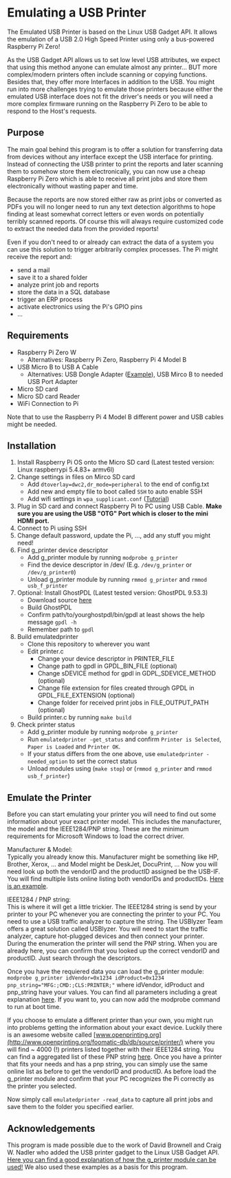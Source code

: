 # Emulating a USB Printer
 
The Emulated USB Printer is based on the Linux USB Gadget API.
It allows the emulation of a USB 2.0 High Speed Printer using only
a bus-powered Raspberry Pi Zero!

As the USB Gadget API allows us to set low level USB attributes, we 
expect that using this method anyone can emulate almost any printer... 
BUT more complex/modern printers often include scanning or copying
functions. Besides that, they offer more Interfaces in addition to the USB.
You might run into more challenges trying to emulate those printers because
either the emulated USB interface does not fit the driver's needs or you will
need a more complex firmware running on the Raspberry Pi Zero to be able 
to respond to the Host's requests. 

## Purpose

The main goal behind this program is to offer a solution for 
transferring data from devices without any interface except the
USB interface for printing. Instead of connecting the USB printer to print
the reports and later scanning them to somehow store them electronically,
you can now use a cheap Raspberry Pi Zero which is able to receive all
print jobs and store them electronically without wasting paper and time.

Because the reports are now stored either raw as print jobs or converted
as PDFs you will no longer need to run any text detection algorithms 
to hope finding at least somewhat correct letters or even words on
potentially terribly scanned reports. Of course this will always
require customized code to extract the needed data from the provided
reports! 

Even if you don't need to or already can extract the data of a system
you can use this solution to trigger arbitrarily complex processes.
The Pi might receive the report and:
 - send a mail
 - save it to a shared folder
 - analyze print job and reports 
 - store the data in a SQL database
 - trigger an ERP process 
 - activate electronics using the Pi's GPIO pins
 - ... 
 

## Requirements
 - Raspberry Pi Zero W
    - Alternatives: Raspberry Pi Zero, Raspberry Pi 4 Model B
 - USB Micro B to USB A Cable
    - Alternatives: USB Dongle Adapter ([Example](https://wiki.52pi.com/index.php/USB_dongle_for_Raspberry_Pi_Zero/Zero_W_SKU:EP-0097)), USB Mirco B to needed USB Port Adapter  
 - Micro SD card
 - Micro SD card Reader
 - WiFi Connection to Pi
 
 Note that to use the Raspberry Pi 4 Model B different power and 
 USB cables might be needed. 
 
## Installation
 1. Install Raspberry Pi OS onto the Micro SD card 
    (Latest tested version: Linux raspberrypi 5.4.83+ armv6l) 
 2. Change settings in files on Mirco SD card 
    - Add `dtoverlay=dwc2,dr_mode=peripheral` to the end of config.txt
    - Add new and empty file to boot called `SSH` to auto enable SSH
    - Add wifi settings in `wpa_supplicant.conf` ([Tutorial](https://www.raspberrypi.org/documentation/configuration/wireless/headless.md))
 3. Plug in SD card and connect Raspberry Pi to PC using USB Cable. 
    **Make sure you are using the USB "OTG" Port which is closer to the mini HDMI port.**
 4. Connect to Pi using SSH
 5. Change default password, update the Pi, ..., add any stuff you might need!
 6. Find g_printer device descriptor
    - Add g_printer module by running `modprobe g_printer`
    - Find the device descriptor in /dev/ (E.g. `/dev/g_printer` or `/dev/g_printer0`)
    - Unload g_printer module by running `rmmod g_printer` and `rmmod usb_f_printer`
 7. Optional: Install GhostPDL (Latest tested version: GhostPDL 9.53.3)
    - Download source [here](https://www.ghostscript.com/download/gpdldnld.html)
    - Build GhostPDL
    - Confirm path/to/yourghostpdl/bin/gpdl at least shows the help message `gpdl -h`
    - Remember path to `gpdl`
 8. Build emulatedprinter
    - Clone this repository to wherever you want
    - Edit printer.c
       - Change your device descriptor in PRINTER_FILE
       - Change path to gpdl in GPDL_BIN_FILE (optional)
       - Change sDEVICE method for gpdl in GDPL_SDEVICE_METHOD (optional)
       - Change file extension for files created through GPDL in GPDL_FILE_EXTENSION (optional)
       - Change folder for received print jobs in FILE_OUTPUT_PATH (optional)
    - Build printer.c by running `make build`
 9. Check printer status
    - Add g_printer module by running `modprobe g_printer`
    - Run `emulatedprinter -get_status` and confirm `Printer is Selected`, `Paper is Loaded` and `Printer OK`.
    - If your status differs from the one above, use `emulatedprinter -needed_option` to set the correct status
    - Unload modules using (`make stop`) or (`rmmod g_printer` and `rmmod usb_f_printer`)
 
## Emulate the Printer
  Before you can start emulating your printer you will need to find out
  some information about your exact printer model. This includes the manufacturer,
  the model and the IEEE1284/PNP string. These are the minimum requirements  for Microsoft
  Windows to load the correct driver. 

  Manufacturer & Model:  
  Typically you already know this. Manufacturer might be 
  something like HP, Brother, Xerox, ... and Model might be DeskJet, DocuPrint, ... 
  Now you will need look up both the vendorID and the productID assigned be the USB-IF.
  You will find multiple lists online listing both vendorIDs and productIDs. [Here is an
  example](https://www.the-sz.com/products/usbid/).

  IEEE1284 / PNP string:  
  This is where it will get a little trickier. The IEEE1284 string is send
  by your printer to your PC whenever you are connecting the printer to your PC.
  You need to use a USB traffic analyzer to capture the string. The USBlyzer Team
  offers a great solution called USBlyzer. You will need to start the traffic analyzer,
  capture hot-plugged devices and then connect your printer. During the enumeration
  the printer will send the PNP string. When you are already here, you can confirm
  that you looked up the correct vendorID and productID. Just search through the
  descriptors.

  Once you have the requiered data you can load the g_printer module:
  `modprobe g_printer idVendor=0x1234 idProduct=0x1234 pnp_string="MFG:;CMD:;CLS:PRINTER;"`
  where idVendor, idProduct and pnp_string have your values. You can find all parameters
  including a great explanation [here](https://www.kernel.org/doc/Documentation/usb/gadget_printer.rst).
  If you want to, you can now add the modprobe command to run at boot time.

  If you choose to emulate a different printer than your own, you might run into problems
  getting the information about your exact device. Luckily there is an awesome website
  called [www.openprinting.org](http://www.openprinting.org/foomatic-db/db/source/printer/) where you will find
  ~ 4000 (!) printers listed together with their IEEE1284 string. You can find a aggregated list 
  of these PNP string [here](doc/pnp_strings.txt). Once you have a printer 
  that fits your needs and has a pnp string, you can simply use the same online list as before to get
  the vendorID and productID. As before load the g_printer module and confirm that 
  your PC recognizes  the Pi correctly as the printer you selected.  

  Now simply call `emulatedprinter -read_data` to capture all print jobs and
  save them to the folder you specified earlier. 
      
## Acknowledgements    
This program is made possible due to the work of David Brownell and 
Craig W. Nadler who added the USB printer gadget to the 
Linux USB Gadget API. 
[Here you can find a good explanation  of how the g_printer module 
can be used!](https://www.kernel.org/doc/Documentation/usb/gadget_printer.rst)
We also used these examples as a basis for this program.
      
   
   
